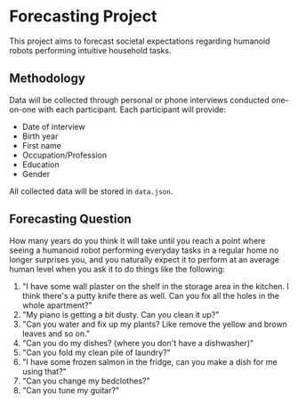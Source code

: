 # Forecasting Project

This project aims to forecast societal expectations regarding humanoid robots performing intuitive household tasks.

## Methodology

Data will be collected through personal or phone interviews conducted one-on-one with each participant. Each participant will provide:
- Date of interview
- Birth year
- First name
- Occupation/Profession
- Education
- Gender

All collected data will be stored in `data.json`.

## Forecasting Question

How many years do you think it will take until you reach a point where seeing a humanoid robot performing everyday tasks in a regular home no longer surprises you, and you naturally expect it to perform at an average human level when you ask it to do things like the following:

1. "I have some wall plaster on the shelf in the storage area in the kitchen. I think there's a putty knife there as well. Can you fix all the holes in the whole apartment?"
2. "My piano is getting a bit dusty. Can you clean it up?"
3. "Can you water and fix up my plants? Like remove the yellow and brown leaves and so on."
4. "Can you do my dishes? (where you don't have a dishwasher)"
5. "Can you fold my clean pile of laundry?"
6. "I have some frozen salmon in the fridge, can you make a dish for me using that?"
7. "Can you change my bedclothes?"
8. "Can you tune my guitar?" 